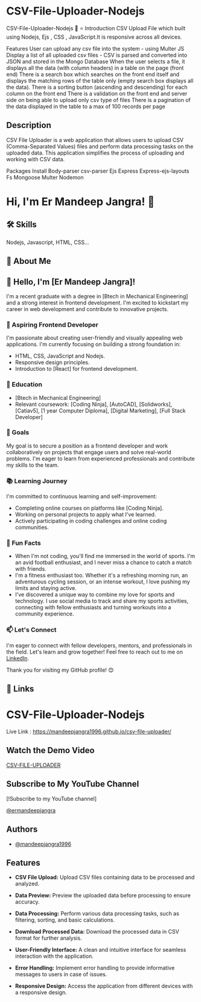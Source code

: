 
# CSV-File-Uploader-Nodejs

CSV-File-Uploader-Nodejs 🚀
⭐ Introduction
CSV Upload File which built using Nodejs, Ejs , CSS , JavaScript.It is responsive across all devices.


Features
User can upload any csv file into the system - using Multer JS
Display a list of all uploaded csv files - CSV is parsed and converted into JSON and stored in the Mongo Database
When the user selects a file, it displays all the data (with column headers) in a table on the page (front end)
There is a search box which searches on the front end itself and displays the matching rows of the table only (empty search box displays all the data).
There is a sorting button (ascending and descending) for each column on the front end
There is a validation on the front end and server side on being able to upload only csv type of files
There is a pagination of the data displayed in the table to a max of 100 records per page

## Description

CSV File Uploader is a web application that allows users to upload CSV (Comma-Separated Values) files and perform data processing tasks on the uploaded data. This application simplifies the process of uploading and working with CSV data.

Packages Install
Body-parser
csv-parser
Ejs
Express
Express-ejs-layouts
Fs
Mongoose
Multer
Nodemon

# Hi, I'm Er Mandeep Jangra! 👋

## 🛠 Skills
Nodejs, Javascript, HTML, CSS...

## 🚀 About Me
## 👋 Hello, I'm [Er Mandeep Jangra]!

I'm a recent graduate with a degree in [Btech in Mechanical Engineering] and a strong interest in frontend development. I'm excited to kickstart my career in web development and contribute to innovative projects.

### 🌱 Aspiring Frontend Developer

I'm passionate about creating user-friendly and visually appealing web applications. I'm currently focusing on building a strong foundation in:

- HTML, CSS, JavaScript and Nodejs.
- Responsive design principles.
- Introduction to [React] for frontend development.

### 💼 Education

- [Btech in Mechanical Engineering]
- Relevant coursework: [Coding Ninja], [AutoCAD], [Solidworks], [Catiav5], [1 year Computer Diploma], [Digital Marketing], [Full Stack Developer]

### 🚀 Goals

My goal is to secure a position as a frontend developer and work collaboratively on projects that engage users and solve real-world problems. I'm eager to learn from experienced professionals and contribute my skills to the team.

### 📚 Learning Journey

I'm committed to continuous learning and self-improvement:

- Completing online courses on platforms like [Coding Ninja].
- Working on personal projects to apply what I've learned.
- Actively participating in coding challenges and online coding communities.

### 🌟 Fun Facts

- When I'm not coding, you'll find me immersed in the world of sports. I'm an avid football enthusiast, and I never miss a chance to catch a match with friends.
- I'm a fitness enthusiast too. Whether it's a refreshing morning run, an adventurous cycling session, or an intense workout, I love pushing my limits and staying active.
- I've discovered a unique way to combine my love for sports and technology. I use social media to track and share my sports activities, connecting with fellow enthusiasts and turning workouts into a community experience.


### 📫 Let's Connect

I'm eager to connect with fellow developers, mentors, and professionals in the field. Let's learn and grow together! Feel free to reach out to me on [LinkedIn](https://www.linkedin.com/in/mandeep-singh-a7038a26a/).

Thank you for visiting my GitHub profile! 😊

## 🔗 Links

# CSV-File-Uploader-Nodejs
Live Link : https://mandeepjangra1996.github.io/csv-file-uploader/

## Watch the Demo Video

[CSV-FILE-UPLOADER](https://www.youtube.com/shorts/OCC0Ftg8V3k)

## Subscribe to My YouTube Channel

[!Subscribe to my YouTube channel]

[@ermandeepjangra](https://www.youtube.com/channel/UCwusqBOrqzMyzRJwXHn65jg)

## Authors

- [@mandeepjangra1996](https://github.com/mandeepjangra1996)

## Features

- **CSV File Upload:** Upload CSV files containing data to be processed and analyzed.

- **Data Preview:** Preview the uploaded data before processing to ensure accuracy.

- **Data Processing:** Perform various data processing tasks, such as filtering, sorting, and basic calculations.

- **Download Processed Data:** Download the processed data in CSV format for further analysis.

- **User-Friendly Interface:** A clean and intuitive interface for seamless interaction with the application.

- **Error Handling:** Implement error handling to provide informative messages to users in case of issues.

- **Responsive Design:** Access the application from different devices with a responsive design.

